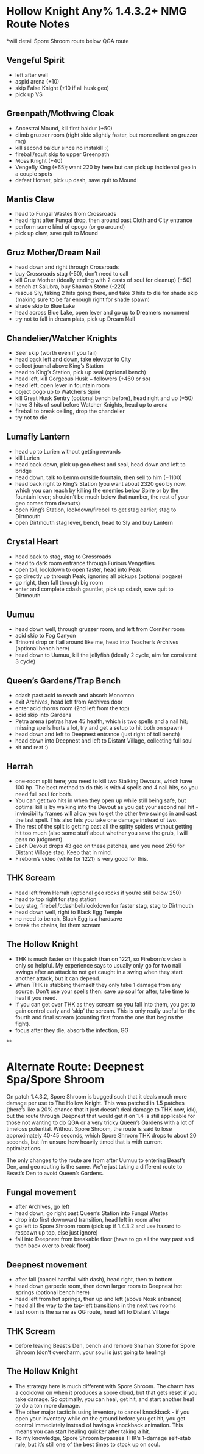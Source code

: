 # Hollow Knight Any% 1.4.3.2+ NMG Route Notes
*will detail Spore Shroom route below QGA route

## Vengeful Spirit
- left after well
- aspid arena (+10)
- skip False Knight (+10 if all husk geo)
- pick up VS

## Greenpath/Mothwing Cloak
- Ancestral Mound, kill first baldur (+50)
- climb gruzzer room (right side slightly faster, but more reliant on gruzzer rng)
- kill second baldur since no instakill :(
- fireball/squit skip to upper Greenpath
- Moss Knight (+40)
- Vengefly King (+65); want 220 by here but can pick up incidental geo in a couple spots
- defeat Hornet, pick up dash, save quit to Mound

## Mantis Claw
- head to Fungal Wastes from Crossroads
- head right after Fungal drop, then around past Cloth and City entrance
- perform some kind of epogo (or go around)
- pick up claw, save quit to Mound

## Gruz Mother/Dream Nail
- head down and right through Crossroads
- buy Crossroads stag (-50), don’t need to call
- kill Gruz Mother (ideally ending with 2 casts of soul for cleanup) (+50)
- bench at Salubra, buy Shaman Stone (-220)
- rescue Sly, taking 2 hits going there, and take 3 hits to die for shade skip (making sure to be far enough right for shade spawn)
- shade skip to Blue Lake
- head across Blue Lake, open lever and go up to Dreamers monument
- try not to fall in dream plats, pick up Dream Nail

## Chandelier/Watcher Knights
- Seer skip (worth even if you fail)
- head back left and down, take elevator to City
- collect journal above King’s Station
- head to King’s Station, pick up seal (optional bench)
- head left, kill Gorgeous Husk + followers (+460 or so)
- head left, open lever in fountain room
- object pogo up to Watcher’s Spire
- kill Great Husk Sentry (optional bench before), head right and up (+50)
- have 3 hits of soul before Watcher Knights, head up to arena
- fireball to break ceiling, drop the chandelier
- try not to die

## Lumafly Lantern
- head up to Lurien without getting rewards
- kill Lurien
- head back down, pick up geo chest and seal, head down and left to bridge
- head down, talk to Lemm outside fountain, then sell to him (+1100)
- head back right to King’s Station (you want about 2320 geo by now, which you can reach by killing the enemies below Spire or by the fountain lever; shouldn’t be much below that number, the rest of your geo comes from devouts)
- open King’s Station, lookdown/firebell to get stag earlier, stag to Dirtmouth
- open Dirtmouth stag lever, bench, head to Sly and buy Lantern

## Crystal Heart
- head back to stag, stag to Crossroads
- head to dark room entrance through Furious Vengeflies
- open toll, lookdown to open faster, head into Peak
- go directly up through Peak, ignoring all pickups (optional pogaxe)
- go right, then fall through big room
- enter and complete cdash gauntlet, pick up cdash, save quit to Dirtmouth

## Uumuu
- head down well, through gruzzer room, and left from Cornifer room
- acid skip to Fog Canyon
- Trinomi drop or flail around like me, head into Teacher’s Archives (optional bench here)
- head down to Uumuu, kill the jellyfish (ideally 2 cycle, aim for consistent 3 cycle)

## Queen’s Gardens/Trap Bench
- cdash past acid to reach and absorb Monomon
- exit Archives, head left from Archives door
- enter acid thorns room (2nd left from the top)
- acid skip into Gardens
- Petra arena (petras have 45 health, which is two spells and a nail hit; missing spells hurts a lot, try and get a setup to hit both on spawn)
- head down and left to Deepnest entrance (just right of toll bench)
- head down into Deepnest and left to Distant Village, collecting full soul
- sit and rest :)

## Herrah
- one-room split here; you need to kill two Stalking Devouts, which have 100 hp. The best method to do this is with 4 spells and 4 nail hits, so you need full soul for both.
- You can get two hits in when they open up while still being safe, but optimal kill is by walking into the Devout as you get your second nail hit - invincibility frames will allow you to get the other two swings in and cast the last spell. This also lets you take one damage instead of two.
- The rest of the split is getting past all the spitty spiders without getting hit too much (also some stuff about whether you save the grub, I will pass no judgment).
- Each Devout drops 43 geo on these patches, and you need 250 for Distant Village stag. Keep that in mind.
- Fireborn’s video (while for 1221) is very good for this.

## THK Scream
- head left from Herrah (optional geo rocks if you’re still below 250)
- head to top right for stag station
- buy stag, firebell/cdashbell/lookdown for faster stag, stag to Dirtmouth
- head down well, right to Black Egg Temple
- no need to bench, Black Egg is a hardsave
- break the chains, let them scream

## The Hollow Knight
- THK is much faster on this patch than on 1221, so Fireborn’s video is only so helpful. My experience says to usually only go for two nail swings after an attack to not get caught in a swing when they start another attack, but it can depend.
- When THK is stabbing themself they only take 1 damage from any source. Don’t use your spells then: save up soul for after, take time to heal if you need.
- If you can get over THK as they scream so you fall into them, you get to gain control early and ‘skip’ the scream. This is only really useful for the fourth and final scream (counting first from the one that begins the fight).
- focus after they die, absorb the infection, GG

**
# Alternate Route: Deepnest Spa/Spore Shroom

 On patch 1.4.3.2, Spore Shroom is bugged such that it deals much more damage per use to The Hollow Knight. This was patched in 1.5 patches (there’s like a 20% chance that it just doesn’t deal damage to THK now, idk), but the route through Deepnest that would get it on 1.4 is still applicable for those not wanting to do QGA or a very tricky Queen’s Gardens with a lot of timeloss potential. Without Spore Shroom, the route is said to lose approximately 40-45 seconds, which Spore Shroom THK drops to about 20 seconds, but I’m unsure how heavily timed that is with current optimizations.

The only changes to the route are from after Uumuu to entering Beast’s Den, and geo routing is the same. We’re just taking a different route to Beast’s Den to avoid Queen’s Gardens.

## Fungal movement
- after Archives, go left
- head down, go right past Queen’s Station into Fungal Wastes
- drop into first downward transition, head left in room after
- go left to Spore Shroom room (pick up if 1.4.3.2 and use hazard to respawn up top, else just ignore)
- fall into Deepnest from breakable floor (have to go all the way past and then back over to break floor)

## Deepnest movement
- after fall (cancel hardfall with dash), head right, then to bottom
- head down garpede room, then down larger room to Deepnest hot springs (optional bench here)
- head left from hot springs, then up and left (above Nosk entrance)
- head all the way to the top-left transitions in the next two rooms
- last room is the same as QG route, head left to Distant Village

## THK Scream
- before leaving Beast’s Den, bench and remove Shaman Stone for Spore Shroom (don’t overcharm, your soul is just going to healing)

## The Hollow Knight
- The strategy here is much different with Spore Shroom. The charm has a cooldown on when it produces a spore cloud, but that gets reset if you take damage. So optimally, you can heal, get hit, and start another heal to do a ton more damage.
- The other major tactic is using inventory to cancel knockback - if you open your inventory while on the ground before you get hit, you get control immediately instead of having a knockback animation. This means you can start healing quicker after taking a hit.
- To my knowledge, Spore Shroom bypasses THK’s 1-damage self-stab rule, but it’s still one of the best times to stock up on soul.

